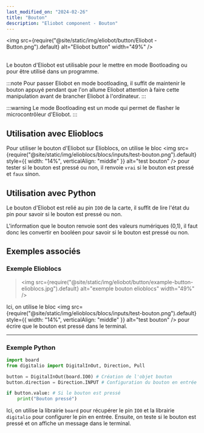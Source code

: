 ```yaml
---
last_modified_on: "2024-02-26"
title: "Bouton"
description: "Eliobot component - Bouton"
---
```



<img src={require("@site/static/img/eliobot/button/Eliobot - Button.png").default} alt="Eliobot button" width="49%" />

<br/>Le bouton d'Eliobot est utilisable pour le mettre en mode Bootloading ou pour être utilisé dans un programme.

:::note
Pour passer Eliobot en mode bootloading, il suffit de maintenir le bouton appuyé pendant que l'on allume Eliobot attention à faire cette manipulation avant de brancher Eliobot à l'ordinateur.
:::

:::warning
Le mode Bootloading est un mode qui permet de flasher le microcontrôleur d'Eliobot.
:::

## Utilisation avec Elioblocs

Pour utiliser le bouton d'Eliobot sur Elioblocs, on utilise le bloc <img src={require("@site/static/img/elioblocs/blocs/inputs/test-bouton.png").default} style={{ width: "14%", verticalAlign: "middle" }} alt="test bouton" /> pour tester si le bouton est pressé ou non, il renvoie `vrai` si le bouton est pressé et `faux` sinon.

## Utilisation avec Python

Le bouton d'Eliobot est relié au pin `IO0` de la carte, il suffit de lire l'état du pin pour savoir si le bouton est pressé ou non.

L'information que le bouton renvoie sont des valeurs numériques (0,1), il faut donc les convertir en booléen pour savoir si le bouton est pressé ou non.

## Exemples associés

### Exemple Elioblocs

>
><img src={require("@site/static/img/eliobot/button/example-button-elioblocs.jpg").default} alt="exemple bouton elioblocs" width="49%" />
>

Ici, on utilise le bloc <img src={require("@site/static/img/elioblocs/blocs/inputs/test-bouton.png").default} style={{ width: "14%", verticalAlign: "middle" }} alt="test bouton" /> pour écrire que le bouton est pressé dans le terminal.

---

### Exemple Python

```python
import board
from digitalio import DigitalInOut, Direction, Pull

button = DigitalInOut(board.IO0) # Création de l'objet bouton
button.direction = Direction.INPUT # Configuration du bouton en entrée

if button.value: # Si le bouton est pressé
    print("Bouton pressé")
```

Ici, on utilise la librairie `board` pour récupérer le pin `IO0` et la librairie `digitalio` pour configurer le pin en entrée. Ensuite, on teste si le bouton est pressé et on affiche un message dans le terminal.